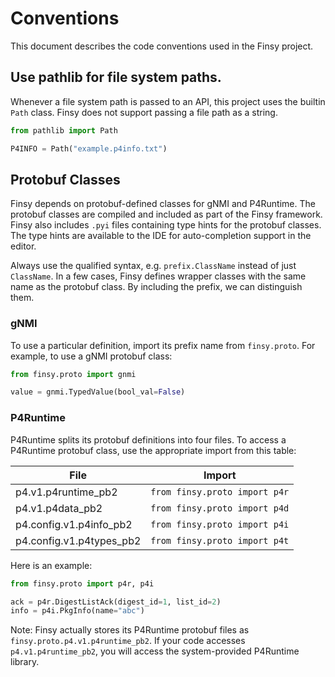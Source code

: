 # Conventions

This document describes the code conventions used in the Finsy project.

## Use pathlib for file system paths.

Whenever a file system path is passed to an API, this project uses the builtin `Path` class. Finsy does
not support passing a file path as a string.

```python
from pathlib import Path

P4INFO = Path("example.p4info.txt")
```

## Protobuf Classes

Finsy depends on protobuf-defined classes for gNMI and P4Runtime. The protobuf classes are compiled and 
included as part of the Finsy framework. Finsy also includes `.pyi` files containing type hints for the 
protobuf classes. The type hints are available to the IDE for auto-completion support in the editor.

Always use the qualified syntax, e.g. `prefix.ClassName` instead of just `ClassName`.  In a few cases, 
Finsy defines wrapper classes with the same name as the protobuf class. By including the prefix, we
can distinguish them.

### gNMI

To use a particular definition, import its prefix name from `finsy.proto`. For example, to use a gNMI
protobuf class:

```python
from finsy.proto import gnmi

value = gnmi.TypedValue(bool_val=False)
```

### P4Runtime

P4Runtime splits its protobuf definitions into four files. To access a P4Runtime protobuf class, use
the appropriate import from this table:

| File | Import |
| ---- | ------ |
| p4.v1.p4runtime_pb2       | `from finsy.proto import p4r` |
| p4.v1.p4data_pb2          | `from finsy.proto import p4d` |
| p4.config.v1.p4info_pb2   | `from finsy.proto import p4i` |
| p4.config.v1.p4types_pb2  | `from finsy.proto import p4t` |

Here is an example:

```python
from finsy.proto import p4r, p4i

ack = p4r.DigestListAck(digest_id=1, list_id=2)
info = p4i.PkgInfo(name="abc")
```

Note: Finsy actually stores its P4Runtime protobuf files as `finsy.proto.p4.v1.p4runtime_pb2`.
If your code accesses `p4.v1.p4runtime_pb2`, you will access the system-provided P4Runtime
library.

